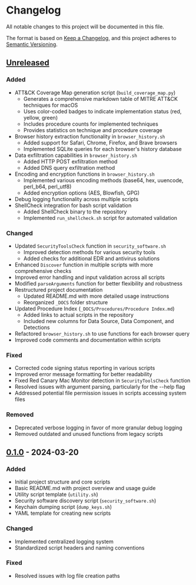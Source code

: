 # Changelog

All notable changes to this project will be documented in this file.

The format is based on [Keep a Changelog](https://keepachangelog.com/en/1.0.0/),
and this project adheres to [Semantic Versioning](https://semver.org/spec/v2.0.0.html).

## [Unreleased]

### Added
- ATT&CK Coverage Map generation script (`build_coverage_map.py`)
  - Generates a comprehensive markdown table of MITRE ATT&CK techniques for macOS
  - Uses color-coded badges to indicate implementation status (red, yellow, green)
  - Includes procedure counts for implemented techniques
  - Provides statistics on technique and procedure coverage
- Browser history extraction functionality in `browser_history.sh`
  - Added support for Safari, Chrome, Firefox, and Brave browsers
  - Implemented SQLite queries for each browser's history database
- Data exfiltration capabilities in `browser_history.sh`
  - Added HTTP POST exfiltration method
  - Added DNS query exfiltration method
- Encoding and encryption functions in `browser_history.sh`
  - Implemented various encoding methods (base64, hex, uuencode, perl_b64, perl_utf8)
  - Added encryption options (AES, Blowfish, GPG)
- Debug logging functionality across multiple scripts
- ShellCheck integration for bash script validation
  - Added ShellCheck binary to the repository
  - Implemented `run_shellcheck.sh` script for automated validation

### Changed
- Updated `SecurityToolsCheck` function in `security_software.sh`
  - Improved detection methods for various security tools
  - Added checks for additional EDR and antivirus solutions
- Enhanced `Discover` function in multiple scripts with more comprehensive checks
- Improved error handling and input validation across all scripts
- Modified `parseArguments` function for better flexibility and robustness
- Restructured project documentation
  - Updated README.md with more detailed usage instructions
  - Reorganized `_DOCS` folder structure
- Updated Procedure Index (`_DOCS/Procedures/Procedure Index.md`)
  - Added links to actual scripts in the repository
  - Included new columns for Data Source, Data Component, and Detections
- Refactored `browser_history.sh` to use functions for each browser query
- Improved code comments and documentation within scripts

### Fixed
- Corrected code signing status reporting in various scripts
- Improved error message formatting for better readability
- Fixed Red Canary Mac Monitor detection in `SecurityToolsCheck` function
- Resolved issues with argument parsing, particularly for the --help flag
- Addressed potential file permission issues in scripts accessing system files

### Removed
- Deprecated verbose logging in favor of more granular debug logging
- Removed outdated and unused functions from legacy scripts

## [0.1.0] - 2024-03-20

### Added
- Initial project structure and core scripts
- Basic README.md with project overview and usage guide
- Utility script template (`utility.sh`)
- Security software discovery script (`security_software.sh`)
- Keychain dumping script (`dump_keys.sh`)
- YAML template for creating new scripts

### Changed
- Implemented centralized logging system
- Standardized script headers and naming conventions

### Fixed
- Resolved issues with log file creation paths

[Unreleased]: https://github.com/yourusername/yourrepository/compare/v0.1.0...HEAD
[0.1.0]: https://github.com/yourusername/yourrepository/releases/tag/v0.1.0
